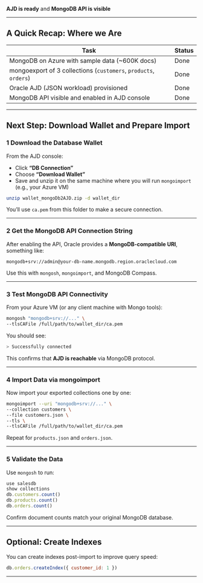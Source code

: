 **AJD is ready** and **MongoDB API is visible**


---

## A Quick Recap: Where we Are

| Task                                                           | Status |
| ---------------------------------------------------------------- | ------ |
| MongoDB on Azure with sample data (\~600K docs)                  | Done |
| mongoexport of 3 collections (`customers`, `products`, `orders`) | Done |
| Oracle AJD (JSON workload) provisioned                           | Done |
| MongoDB API visible and enabled in AJD console                   | Done |

---

##  **Next Step: Download Wallet and Prepare Import**

###  **1️ Download the Database Wallet**

From the AJD console:

* Click **“DB Connection”**
* Choose **“Download Wallet”**
* Save and unzip it on the same machine where you will run `mongoimport`
  (e.g., your Azure VM)

```bash
unzip wallet_mongoDb2AJD.zip -d wallet_dir
```

You’ll use `ca.pem` from this folder to make a secure connection.

---

###  **2️ Get the MongoDB API Connection String**

After enabling the API, Oracle provides a **MongoDB-compatible URI**, something like:

```
mongodb+srv://admin@your-db-name.mongodb.region.oraclecloud.com
```

Use this with `mongosh`, `mongoimport`, and MongoDB Compass.

---

###  **3️ Test MongoDB API Connectivity**

From your Azure VM (or any client machine with Mongo tools):

```bash
mongosh "mongodb+srv://..." \
--tlsCAFile /full/path/to/wallet_dir/ca.pem
```

You should see:

```bash
> Successfully connected
```

 This confirms that **AJD is reachable** via MongoDB protocol.

---

###  **4️ Import Data via mongoimport**

Now import your exported collections one by one:

```bash
mongoimport --uri "mongodb+srv://..." \
--collection customers \
--file customers.json \
--tls \
--tlsCAFile /full/path/to/wallet_dir/ca.pem
```

Repeat for `products.json` and `orders.json`.

---

###  **5️ Validate the Data**

Use `mongosh` to run:

```javascript
use salesdb
show collections
db.customers.count()
db.products.count()
db.orders.count()
```

 Confirm document counts match your original MongoDB database.

---

##  Optional: Create Indexes

You can create indexes post-import to improve query speed:

```javascript
db.orders.createIndex({ customer_id: 1 })
```

---


